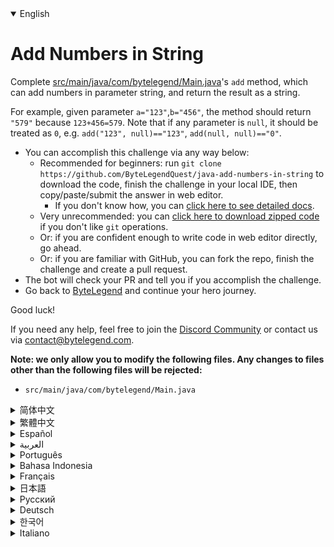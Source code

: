 <details open='true'>
<summary>English</summary>

# Add Numbers in String

Complete [src/main/java/com/bytelegend/Main.java](https://github.com/ByteLegendQuest/java-add-numbers-in-string/blob/main/src/main/java/com/bytelegend/Main.java)'s `add` method, which can add numbers in parameter string,
and return the result as a string.

For example, given parameter `a="123"`,`b="456"`, the method should return `"579"` because `123+456=579`.
Note that if any parameter is `null`, it should be treated as `0`, e.g. `add("123", null)=="123"`, `add(null, null)=="0"`.

- You can accomplish this challenge via any way below:
  - Recommended for beginners: run `git clone https://github.com/ByteLegendQuest/java-add-numbers-in-string` to download the code,
    finish the challenge in your local IDE, then copy/paste/submit the answer in web editor.
    - If you don't know how, you can [click here to see detailed docs](https://github.com/ByteLegendQuest/java-add-numbers-in-string/blob/main/docs/en/clone-and-import.md).
  - Very unrecommended: you can [click here to download zipped code](https://codeload.github.com/ByteLegendQuest/java-add-numbers-in-string/zip/refs/heads/main) if you don't like `git` operations.
  - Or: if you are confident enough to write code in web editor directly, go ahead.
  - Or: if you are familiar with GitHub, you can fork the repo, finish the challenge and create a pull request.
- The bot will check your PR and tell you if you accomplish the challenge.
- Go back to [ByteLegend](https://bytelegend.com) and continue your hero journey.

Good luck!

If you need any help, feel free to join the [Discord Community](https://discord.gg/35RreUUGWt) or contact us via [contact@bytelegend.com](mailto:contact@bytelegend.com).

**Note: we only allow you to modify the following files.
Any changes to files other than the following files will be rejected:**

- `src/main/java/com/bytelegend/Main.java`
</details>
<details>
<summary>简体中文</summary>

# 将字符串中的数字相加

实现[src/main/java/com/bytelegend/Main.java](https://github.com/ByteLegendQuest/java-add-numbers-in-string/blob/main/src/main/java/com/bytelegend/Main.java)中的`add`方法，使之能将参数字符串中的数字相加后返回。
例如，给定`a="123"`,`b="456"`，返回`"579"`，因为`123+456=579`
注意，若参数为`null`，则当作`0`处理，即`add("123", null)=="123"`, `add(null, null)=="0"`。

- 你可以使用以下任意一种方法完成挑战：
  - 初学者推荐：运行`git clone https://git.bytelegend.com/ByteLegendQuest/java-add-numbers-in-string`将代码下载到本地，在本地使用IDE调试完成后复制到网页编辑器里提交。
    - 如果你不知道怎么做，可以点击[这里查看详细文档](https://github.com/ByteLegendQuest/java-add-numbers-in-string/blob/main/docs/zh_hans/clone-and-import.md)。
  - 非常不推荐：如果你实在不喜欢`git`命令行操作，你可以[点击这里直接下载打包好的代码](https://ghcodeload.bytelegend.com/ByteLegendQuest/java-add-numbers-in-string/zip/refs/heads/main)。
  - 或者：如果你非常自信不需要下载代码到本地调试，可以使用网页编辑器直接提交。
  - 或者：如果你对GitHub非常熟悉，你可以fork仓库、完成挑战后，创建一个Pull Request。
- 机器人将会检查你的答案，告诉你你是否通过了挑战。
- 回到[字节传说](https://bytelegend.com)，然后继续你的英雄旅程。

祝你好运！

如果你需要任何帮助，欢迎加入官方玩家QQ群（在[首页](https://bytelegend.com)右下角的`联系 & 关于`菜单里可以找到入群方式）或者[Discord社区](https://discord.gg/35RreUUGWt)，或email至[contact@bytelegend.com](mailto:contact@bytelegend.com)。

**注意：我们只允许您修改以下文件，任何对其他文件的修改都会被拒绝：**

- `src/main/java/com/bytelegend/Main.java`
</details>
<details>
<summary>繁體中文</summary>

<h1>Add Numbers in String</h1>
<p>Complete <a href="https://github.com/ByteLegendQuest/java-add-numbers-in-string/blob/main/src/main/java/com/bytelegend/Main.java" target="_blank">src/main/java/com/bytelegend/Main.java</a>'s <code class="notranslate">add</code> method, which can add numbers in parameter string,
and return the result as a string.</p>
<p>For example, given parameter <code class="notranslate">a=&quot;123&quot;</code>,<code class="notranslate">b=&quot;456&quot;</code>, the method should return <code class="notranslate">&quot;579&quot;</code> because <code class="notranslate">123+456=579</code>.
Note that if any parameter is <code class="notranslate">null</code>, it should be treated as <code class="notranslate">0</code>, e.g. <code class="notranslate">add(&quot;123&quot;, null)==&quot;123&quot;</code>, <code class="notranslate">add(null, null)==&quot;0&quot;</code>.</p>
<ul>
<li>You can accomplish this challenge via any way below:
<ul>
<li>Recommended for beginners: run <code class="notranslate">git clone https://github.com/ByteLegendQuest/java-add-numbers-in-string</code> to download the code,
finish the challenge in your local IDE, then copy/paste/submit the answer in web editor.
<ul>
<li>If you don't know how, you can <a href="https://github.com/ByteLegendQuest/java-add-numbers-in-string/blob/main/docs/en/clone-and-import.md" target="_blank">click here to see detailed docs</a>.</li>
</ul>
</li>
<li>Very unrecommended: you can <a href="https://codeload.github.com/ByteLegendQuest/java-add-numbers-in-string/zip/refs/heads/main" target="_blank">click here to download zipped code</a> if you don't like <code class="notranslate">git</code> operations.</li>
<li>Or: if you are confident enough to write code in web editor directly, go ahead.</li>
<li>Or: if you are familiar with GitHub, you can fork the repo, finish the challenge and create a pull request.</li>
</ul>
</li>
<li>The bot will check your PR and tell you if you accomplish the challenge.</li>
<li>Go back to <a href="https://bytelegend.com" target="_blank">ByteLegend</a> and continue your hero journey.</li>
</ul>
<p>Good luck!</p>
<p>If you need any help, feel free to join the <a href="https://discord.gg/35RreUUGWt" target="_blank">Discord Community</a> or contact us via <a href="mailto:contact@bytelegend.com" target="_blank">contact@bytelegend.com</a>.</p>
<p><strong>Note: we only allow you to modify the following files.
Any changes to files other than the following files will be rejected:</strong></p>
<ul>
<li><code class="notranslate">src/main/java/com/bytelegend/Main.java</code></li>
</ul>
</details>
<details>
<summary>Español</summary>

<h1>Add Numbers in String</h1>
<p>Complete <a href="https://github.com/ByteLegendQuest/java-add-numbers-in-string/blob/main/src/main/java/com/bytelegend/Main.java" target="_blank">src/main/java/com/bytelegend/Main.java</a>'s <code class="notranslate">add</code> method, which can add numbers in parameter string,
and return the result as a string.</p>
<p>For example, given parameter <code class="notranslate">a=&quot;123&quot;</code>,<code class="notranslate">b=&quot;456&quot;</code>, the method should return <code class="notranslate">&quot;579&quot;</code> because <code class="notranslate">123+456=579</code>.
Note that if any parameter is <code class="notranslate">null</code>, it should be treated as <code class="notranslate">0</code>, e.g. <code class="notranslate">add(&quot;123&quot;, null)==&quot;123&quot;</code>, <code class="notranslate">add(null, null)==&quot;0&quot;</code>.</p>
<ul>
<li>You can accomplish this challenge via any way below:
<ul>
<li>Recommended for beginners: run <code class="notranslate">git clone https://github.com/ByteLegendQuest/java-add-numbers-in-string</code> to download the code,
finish the challenge in your local IDE, then copy/paste/submit the answer in web editor.
<ul>
<li>If you don't know how, you can <a href="https://github.com/ByteLegendQuest/java-add-numbers-in-string/blob/main/docs/en/clone-and-import.md" target="_blank">click here to see detailed docs</a>.</li>
</ul>
</li>
<li>Very unrecommended: you can <a href="https://codeload.github.com/ByteLegendQuest/java-add-numbers-in-string/zip/refs/heads/main" target="_blank">click here to download zipped code</a> if you don't like <code class="notranslate">git</code> operations.</li>
<li>Or: if you are confident enough to write code in web editor directly, go ahead.</li>
<li>Or: if you are familiar with GitHub, you can fork the repo, finish the challenge and create a pull request.</li>
</ul>
</li>
<li>The bot will check your PR and tell you if you accomplish the challenge.</li>
<li>Go back to <a href="https://bytelegend.com" target="_blank">ByteLegend</a> and continue your hero journey.</li>
</ul>
<p>Good luck!</p>
<p>If you need any help, feel free to join the <a href="https://discord.gg/35RreUUGWt" target="_blank">Discord Community</a> or contact us via <a href="mailto:contact@bytelegend.com" target="_blank">contact@bytelegend.com</a>.</p>
<p><strong>Note: we only allow you to modify the following files.
Any changes to files other than the following files will be rejected:</strong></p>
<ul>
<li><code class="notranslate">src/main/java/com/bytelegend/Main.java</code></li>
</ul>
</details>
<details>
<summary>العربية</summary>

<h1>Add Numbers in String</h1>
<p>Complete <a href="https://github.com/ByteLegendQuest/java-add-numbers-in-string/blob/main/src/main/java/com/bytelegend/Main.java" target="_blank">src/main/java/com/bytelegend/Main.java</a>'s <code class="notranslate">add</code> method, which can add numbers in parameter string,
and return the result as a string.</p>
<p>For example, given parameter <code class="notranslate">a=&quot;123&quot;</code>,<code class="notranslate">b=&quot;456&quot;</code>, the method should return <code class="notranslate">&quot;579&quot;</code> because <code class="notranslate">123+456=579</code>.
Note that if any parameter is <code class="notranslate">null</code>, it should be treated as <code class="notranslate">0</code>, e.g. <code class="notranslate">add(&quot;123&quot;, null)==&quot;123&quot;</code>, <code class="notranslate">add(null, null)==&quot;0&quot;</code>.</p>
<ul>
<li>You can accomplish this challenge via any way below:
<ul>
<li>Recommended for beginners: run <code class="notranslate">git clone https://github.com/ByteLegendQuest/java-add-numbers-in-string</code> to download the code,
finish the challenge in your local IDE, then copy/paste/submit the answer in web editor.
<ul>
<li>If you don't know how, you can <a href="https://github.com/ByteLegendQuest/java-add-numbers-in-string/blob/main/docs/en/clone-and-import.md" target="_blank">click here to see detailed docs</a>.</li>
</ul>
</li>
<li>Very unrecommended: you can <a href="https://codeload.github.com/ByteLegendQuest/java-add-numbers-in-string/zip/refs/heads/main" target="_blank">click here to download zipped code</a> if you don't like <code class="notranslate">git</code> operations.</li>
<li>Or: if you are confident enough to write code in web editor directly, go ahead.</li>
<li>Or: if you are familiar with GitHub, you can fork the repo, finish the challenge and create a pull request.</li>
</ul>
</li>
<li>The bot will check your PR and tell you if you accomplish the challenge.</li>
<li>Go back to <a href="https://bytelegend.com" target="_blank">ByteLegend</a> and continue your hero journey.</li>
</ul>
<p>Good luck!</p>
<p>If you need any help, feel free to join the <a href="https://discord.gg/35RreUUGWt" target="_blank">Discord Community</a> or contact us via <a href="mailto:contact@bytelegend.com" target="_blank">contact@bytelegend.com</a>.</p>
<p><strong>Note: we only allow you to modify the following files.
Any changes to files other than the following files will be rejected:</strong></p>
<ul>
<li><code class="notranslate">src/main/java/com/bytelegend/Main.java</code></li>
</ul>
</details>
<details>
<summary>Português</summary>

<h1>Add Numbers in String</h1>
<p>Complete <a href="https://github.com/ByteLegendQuest/java-add-numbers-in-string/blob/main/src/main/java/com/bytelegend/Main.java" target="_blank">src/main/java/com/bytelegend/Main.java</a>'s <code class="notranslate">add</code> method, which can add numbers in parameter string,
and return the result as a string.</p>
<p>For example, given parameter <code class="notranslate">a=&quot;123&quot;</code>,<code class="notranslate">b=&quot;456&quot;</code>, the method should return <code class="notranslate">&quot;579&quot;</code> because <code class="notranslate">123+456=579</code>.
Note that if any parameter is <code class="notranslate">null</code>, it should be treated as <code class="notranslate">0</code>, e.g. <code class="notranslate">add(&quot;123&quot;, null)==&quot;123&quot;</code>, <code class="notranslate">add(null, null)==&quot;0&quot;</code>.</p>
<ul>
<li>You can accomplish this challenge via any way below:
<ul>
<li>Recommended for beginners: run <code class="notranslate">git clone https://github.com/ByteLegendQuest/java-add-numbers-in-string</code> to download the code,
finish the challenge in your local IDE, then copy/paste/submit the answer in web editor.
<ul>
<li>If you don't know how, you can <a href="https://github.com/ByteLegendQuest/java-add-numbers-in-string/blob/main/docs/en/clone-and-import.md" target="_blank">click here to see detailed docs</a>.</li>
</ul>
</li>
<li>Very unrecommended: you can <a href="https://codeload.github.com/ByteLegendQuest/java-add-numbers-in-string/zip/refs/heads/main" target="_blank">click here to download zipped code</a> if you don't like <code class="notranslate">git</code> operations.</li>
<li>Or: if you are confident enough to write code in web editor directly, go ahead.</li>
<li>Or: if you are familiar with GitHub, you can fork the repo, finish the challenge and create a pull request.</li>
</ul>
</li>
<li>The bot will check your PR and tell you if you accomplish the challenge.</li>
<li>Go back to <a href="https://bytelegend.com" target="_blank">ByteLegend</a> and continue your hero journey.</li>
</ul>
<p>Good luck!</p>
<p>If you need any help, feel free to join the <a href="https://discord.gg/35RreUUGWt" target="_blank">Discord Community</a> or contact us via <a href="mailto:contact@bytelegend.com" target="_blank">contact@bytelegend.com</a>.</p>
<p><strong>Note: we only allow you to modify the following files.
Any changes to files other than the following files will be rejected:</strong></p>
<ul>
<li><code class="notranslate">src/main/java/com/bytelegend/Main.java</code></li>
</ul>
</details>
<details>
<summary>Bahasa Indonesia</summary>

<h1>Add Numbers in String</h1>
<p>Complete <a href="https://github.com/ByteLegendQuest/java-add-numbers-in-string/blob/main/src/main/java/com/bytelegend/Main.java" target="_blank">src/main/java/com/bytelegend/Main.java</a>'s <code class="notranslate">add</code> method, which can add numbers in parameter string,
and return the result as a string.</p>
<p>For example, given parameter <code class="notranslate">a=&quot;123&quot;</code>,<code class="notranslate">b=&quot;456&quot;</code>, the method should return <code class="notranslate">&quot;579&quot;</code> because <code class="notranslate">123+456=579</code>.
Note that if any parameter is <code class="notranslate">null</code>, it should be treated as <code class="notranslate">0</code>, e.g. <code class="notranslate">add(&quot;123&quot;, null)==&quot;123&quot;</code>, <code class="notranslate">add(null, null)==&quot;0&quot;</code>.</p>
<ul>
<li>You can accomplish this challenge via any way below:
<ul>
<li>Recommended for beginners: run <code class="notranslate">git clone https://github.com/ByteLegendQuest/java-add-numbers-in-string</code> to download the code,
finish the challenge in your local IDE, then copy/paste/submit the answer in web editor.
<ul>
<li>If you don't know how, you can <a href="https://github.com/ByteLegendQuest/java-add-numbers-in-string/blob/main/docs/en/clone-and-import.md" target="_blank">click here to see detailed docs</a>.</li>
</ul>
</li>
<li>Very unrecommended: you can <a href="https://codeload.github.com/ByteLegendQuest/java-add-numbers-in-string/zip/refs/heads/main" target="_blank">click here to download zipped code</a> if you don't like <code class="notranslate">git</code> operations.</li>
<li>Or: if you are confident enough to write code in web editor directly, go ahead.</li>
<li>Or: if you are familiar with GitHub, you can fork the repo, finish the challenge and create a pull request.</li>
</ul>
</li>
<li>The bot will check your PR and tell you if you accomplish the challenge.</li>
<li>Go back to <a href="https://bytelegend.com" target="_blank">ByteLegend</a> and continue your hero journey.</li>
</ul>
<p>Good luck!</p>
<p>If you need any help, feel free to join the <a href="https://discord.gg/35RreUUGWt" target="_blank">Discord Community</a> or contact us via <a href="mailto:contact@bytelegend.com" target="_blank">contact@bytelegend.com</a>.</p>
<p><strong>Note: we only allow you to modify the following files.
Any changes to files other than the following files will be rejected:</strong></p>
<ul>
<li><code class="notranslate">src/main/java/com/bytelegend/Main.java</code></li>
</ul>
</details>
<details>
<summary>Français</summary>

<h1>Add Numbers in String</h1>
<p>Complete <a href="https://github.com/ByteLegendQuest/java-add-numbers-in-string/blob/main/src/main/java/com/bytelegend/Main.java" target="_blank">src/main/java/com/bytelegend/Main.java</a>'s <code class="notranslate">add</code> method, which can add numbers in parameter string,
and return the result as a string.</p>
<p>For example, given parameter <code class="notranslate">a=&quot;123&quot;</code>,<code class="notranslate">b=&quot;456&quot;</code>, the method should return <code class="notranslate">&quot;579&quot;</code> because <code class="notranslate">123+456=579</code>.
Note that if any parameter is <code class="notranslate">null</code>, it should be treated as <code class="notranslate">0</code>, e.g. <code class="notranslate">add(&quot;123&quot;, null)==&quot;123&quot;</code>, <code class="notranslate">add(null, null)==&quot;0&quot;</code>.</p>
<ul>
<li>You can accomplish this challenge via any way below:
<ul>
<li>Recommended for beginners: run <code class="notranslate">git clone https://github.com/ByteLegendQuest/java-add-numbers-in-string</code> to download the code,
finish the challenge in your local IDE, then copy/paste/submit the answer in web editor.
<ul>
<li>If you don't know how, you can <a href="https://github.com/ByteLegendQuest/java-add-numbers-in-string/blob/main/docs/en/clone-and-import.md" target="_blank">click here to see detailed docs</a>.</li>
</ul>
</li>
<li>Very unrecommended: you can <a href="https://codeload.github.com/ByteLegendQuest/java-add-numbers-in-string/zip/refs/heads/main" target="_blank">click here to download zipped code</a> if you don't like <code class="notranslate">git</code> operations.</li>
<li>Or: if you are confident enough to write code in web editor directly, go ahead.</li>
<li>Or: if you are familiar with GitHub, you can fork the repo, finish the challenge and create a pull request.</li>
</ul>
</li>
<li>The bot will check your PR and tell you if you accomplish the challenge.</li>
<li>Go back to <a href="https://bytelegend.com" target="_blank">ByteLegend</a> and continue your hero journey.</li>
</ul>
<p>Good luck!</p>
<p>If you need any help, feel free to join the <a href="https://discord.gg/35RreUUGWt" target="_blank">Discord Community</a> or contact us via <a href="mailto:contact@bytelegend.com" target="_blank">contact@bytelegend.com</a>.</p>
<p><strong>Note: we only allow you to modify the following files.
Any changes to files other than the following files will be rejected:</strong></p>
<ul>
<li><code class="notranslate">src/main/java/com/bytelegend/Main.java</code></li>
</ul>
</details>
<details>
<summary>日本語</summary>

<h1>Add Numbers in String</h1>
<p>Complete <a href="https://github.com/ByteLegendQuest/java-add-numbers-in-string/blob/main/src/main/java/com/bytelegend/Main.java" target="_blank">src/main/java/com/bytelegend/Main.java</a>'s <code class="notranslate">add</code> method, which can add numbers in parameter string,
and return the result as a string.</p>
<p>For example, given parameter <code class="notranslate">a=&quot;123&quot;</code>,<code class="notranslate">b=&quot;456&quot;</code>, the method should return <code class="notranslate">&quot;579&quot;</code> because <code class="notranslate">123+456=579</code>.
Note that if any parameter is <code class="notranslate">null</code>, it should be treated as <code class="notranslate">0</code>, e.g. <code class="notranslate">add(&quot;123&quot;, null)==&quot;123&quot;</code>, <code class="notranslate">add(null, null)==&quot;0&quot;</code>.</p>
<ul>
<li>You can accomplish this challenge via any way below:
<ul>
<li>Recommended for beginners: run <code class="notranslate">git clone https://github.com/ByteLegendQuest/java-add-numbers-in-string</code> to download the code,
finish the challenge in your local IDE, then copy/paste/submit the answer in web editor.
<ul>
<li>If you don't know how, you can <a href="https://github.com/ByteLegendQuest/java-add-numbers-in-string/blob/main/docs/en/clone-and-import.md" target="_blank">click here to see detailed docs</a>.</li>
</ul>
</li>
<li>Very unrecommended: you can <a href="https://codeload.github.com/ByteLegendQuest/java-add-numbers-in-string/zip/refs/heads/main" target="_blank">click here to download zipped code</a> if you don't like <code class="notranslate">git</code> operations.</li>
<li>Or: if you are confident enough to write code in web editor directly, go ahead.</li>
<li>Or: if you are familiar with GitHub, you can fork the repo, finish the challenge and create a pull request.</li>
</ul>
</li>
<li>The bot will check your PR and tell you if you accomplish the challenge.</li>
<li>Go back to <a href="https://bytelegend.com" target="_blank">ByteLegend</a> and continue your hero journey.</li>
</ul>
<p>Good luck!</p>
<p>If you need any help, feel free to join the <a href="https://discord.gg/35RreUUGWt" target="_blank">Discord Community</a> or contact us via <a href="mailto:contact@bytelegend.com" target="_blank">contact@bytelegend.com</a>.</p>
<p><strong>Note: we only allow you to modify the following files.
Any changes to files other than the following files will be rejected:</strong></p>
<ul>
<li><code class="notranslate">src/main/java/com/bytelegend/Main.java</code></li>
</ul>
</details>
<details>
<summary>Русский</summary>

<h1>Add Numbers in String</h1>
<p>Complete <a href="https://github.com/ByteLegendQuest/java-add-numbers-in-string/blob/main/src/main/java/com/bytelegend/Main.java" target="_blank">src/main/java/com/bytelegend/Main.java</a>'s <code class="notranslate">add</code> method, which can add numbers in parameter string,
and return the result as a string.</p>
<p>For example, given parameter <code class="notranslate">a=&quot;123&quot;</code>,<code class="notranslate">b=&quot;456&quot;</code>, the method should return <code class="notranslate">&quot;579&quot;</code> because <code class="notranslate">123+456=579</code>.
Note that if any parameter is <code class="notranslate">null</code>, it should be treated as <code class="notranslate">0</code>, e.g. <code class="notranslate">add(&quot;123&quot;, null)==&quot;123&quot;</code>, <code class="notranslate">add(null, null)==&quot;0&quot;</code>.</p>
<ul>
<li>You can accomplish this challenge via any way below:
<ul>
<li>Recommended for beginners: run <code class="notranslate">git clone https://github.com/ByteLegendQuest/java-add-numbers-in-string</code> to download the code,
finish the challenge in your local IDE, then copy/paste/submit the answer in web editor.
<ul>
<li>If you don't know how, you can <a href="https://github.com/ByteLegendQuest/java-add-numbers-in-string/blob/main/docs/en/clone-and-import.md" target="_blank">click here to see detailed docs</a>.</li>
</ul>
</li>
<li>Very unrecommended: you can <a href="https://codeload.github.com/ByteLegendQuest/java-add-numbers-in-string/zip/refs/heads/main" target="_blank">click here to download zipped code</a> if you don't like <code class="notranslate">git</code> operations.</li>
<li>Or: if you are confident enough to write code in web editor directly, go ahead.</li>
<li>Or: if you are familiar with GitHub, you can fork the repo, finish the challenge and create a pull request.</li>
</ul>
</li>
<li>The bot will check your PR and tell you if you accomplish the challenge.</li>
<li>Go back to <a href="https://bytelegend.com" target="_blank">ByteLegend</a> and continue your hero journey.</li>
</ul>
<p>Good luck!</p>
<p>If you need any help, feel free to join the <a href="https://discord.gg/35RreUUGWt" target="_blank">Discord Community</a> or contact us via <a href="mailto:contact@bytelegend.com" target="_blank">contact@bytelegend.com</a>.</p>
<p><strong>Note: we only allow you to modify the following files.
Any changes to files other than the following files will be rejected:</strong></p>
<ul>
<li><code class="notranslate">src/main/java/com/bytelegend/Main.java</code></li>
</ul>
</details>
<details>
<summary>Deutsch</summary>

<h1>Add Numbers in String</h1>
<p>Complete <a href="https://github.com/ByteLegendQuest/java-add-numbers-in-string/blob/main/src/main/java/com/bytelegend/Main.java" target="_blank">src/main/java/com/bytelegend/Main.java</a>'s <code class="notranslate">add</code> method, which can add numbers in parameter string,
and return the result as a string.</p>
<p>For example, given parameter <code class="notranslate">a=&quot;123&quot;</code>,<code class="notranslate">b=&quot;456&quot;</code>, the method should return <code class="notranslate">&quot;579&quot;</code> because <code class="notranslate">123+456=579</code>.
Note that if any parameter is <code class="notranslate">null</code>, it should be treated as <code class="notranslate">0</code>, e.g. <code class="notranslate">add(&quot;123&quot;, null)==&quot;123&quot;</code>, <code class="notranslate">add(null, null)==&quot;0&quot;</code>.</p>
<ul>
<li>You can accomplish this challenge via any way below:
<ul>
<li>Recommended for beginners: run <code class="notranslate">git clone https://github.com/ByteLegendQuest/java-add-numbers-in-string</code> to download the code,
finish the challenge in your local IDE, then copy/paste/submit the answer in web editor.
<ul>
<li>If you don't know how, you can <a href="https://github.com/ByteLegendQuest/java-add-numbers-in-string/blob/main/docs/en/clone-and-import.md" target="_blank">click here to see detailed docs</a>.</li>
</ul>
</li>
<li>Very unrecommended: you can <a href="https://codeload.github.com/ByteLegendQuest/java-add-numbers-in-string/zip/refs/heads/main" target="_blank">click here to download zipped code</a> if you don't like <code class="notranslate">git</code> operations.</li>
<li>Or: if you are confident enough to write code in web editor directly, go ahead.</li>
<li>Or: if you are familiar with GitHub, you can fork the repo, finish the challenge and create a pull request.</li>
</ul>
</li>
<li>The bot will check your PR and tell you if you accomplish the challenge.</li>
<li>Go back to <a href="https://bytelegend.com" target="_blank">ByteLegend</a> and continue your hero journey.</li>
</ul>
<p>Good luck!</p>
<p>If you need any help, feel free to join the <a href="https://discord.gg/35RreUUGWt" target="_blank">Discord Community</a> or contact us via <a href="mailto:contact@bytelegend.com" target="_blank">contact@bytelegend.com</a>.</p>
<p><strong>Note: we only allow you to modify the following files.
Any changes to files other than the following files will be rejected:</strong></p>
<ul>
<li><code class="notranslate">src/main/java/com/bytelegend/Main.java</code></li>
</ul>
</details>
<details>
<summary>한국어</summary>

<h1>Add Numbers in String</h1>
<p>Complete <a href="https://github.com/ByteLegendQuest/java-add-numbers-in-string/blob/main/src/main/java/com/bytelegend/Main.java" target="_blank">src/main/java/com/bytelegend/Main.java</a>'s <code class="notranslate">add</code> method, which can add numbers in parameter string,
and return the result as a string.</p>
<p>For example, given parameter <code class="notranslate">a=&quot;123&quot;</code>,<code class="notranslate">b=&quot;456&quot;</code>, the method should return <code class="notranslate">&quot;579&quot;</code> because <code class="notranslate">123+456=579</code>.
Note that if any parameter is <code class="notranslate">null</code>, it should be treated as <code class="notranslate">0</code>, e.g. <code class="notranslate">add(&quot;123&quot;, null)==&quot;123&quot;</code>, <code class="notranslate">add(null, null)==&quot;0&quot;</code>.</p>
<ul>
<li>You can accomplish this challenge via any way below:
<ul>
<li>Recommended for beginners: run <code class="notranslate">git clone https://github.com/ByteLegendQuest/java-add-numbers-in-string</code> to download the code,
finish the challenge in your local IDE, then copy/paste/submit the answer in web editor.
<ul>
<li>If you don't know how, you can <a href="https://github.com/ByteLegendQuest/java-add-numbers-in-string/blob/main/docs/en/clone-and-import.md" target="_blank">click here to see detailed docs</a>.</li>
</ul>
</li>
<li>Very unrecommended: you can <a href="https://codeload.github.com/ByteLegendQuest/java-add-numbers-in-string/zip/refs/heads/main" target="_blank">click here to download zipped code</a> if you don't like <code class="notranslate">git</code> operations.</li>
<li>Or: if you are confident enough to write code in web editor directly, go ahead.</li>
<li>Or: if you are familiar with GitHub, you can fork the repo, finish the challenge and create a pull request.</li>
</ul>
</li>
<li>The bot will check your PR and tell you if you accomplish the challenge.</li>
<li>Go back to <a href="https://bytelegend.com" target="_blank">ByteLegend</a> and continue your hero journey.</li>
</ul>
<p>Good luck!</p>
<p>If you need any help, feel free to join the <a href="https://discord.gg/35RreUUGWt" target="_blank">Discord Community</a> or contact us via <a href="mailto:contact@bytelegend.com" target="_blank">contact@bytelegend.com</a>.</p>
<p><strong>Note: we only allow you to modify the following files.
Any changes to files other than the following files will be rejected:</strong></p>
<ul>
<li><code class="notranslate">src/main/java/com/bytelegend/Main.java</code></li>
</ul>
</details>
<details>
<summary>Italiano</summary>

<h1>Add Numbers in String</h1>
<p>Complete <a href="https://github.com/ByteLegendQuest/java-add-numbers-in-string/blob/main/src/main/java/com/bytelegend/Main.java" target="_blank">src/main/java/com/bytelegend/Main.java</a>'s <code class="notranslate">add</code> method, which can add numbers in parameter string,
and return the result as a string.</p>
<p>For example, given parameter <code class="notranslate">a=&quot;123&quot;</code>,<code class="notranslate">b=&quot;456&quot;</code>, the method should return <code class="notranslate">&quot;579&quot;</code> because <code class="notranslate">123+456=579</code>.
Note that if any parameter is <code class="notranslate">null</code>, it should be treated as <code class="notranslate">0</code>, e.g. <code class="notranslate">add(&quot;123&quot;, null)==&quot;123&quot;</code>, <code class="notranslate">add(null, null)==&quot;0&quot;</code>.</p>
<ul>
<li>You can accomplish this challenge via any way below:
<ul>
<li>Recommended for beginners: run <code class="notranslate">git clone https://github.com/ByteLegendQuest/java-add-numbers-in-string</code> to download the code,
finish the challenge in your local IDE, then copy/paste/submit the answer in web editor.
<ul>
<li>If you don't know how, you can <a href="https://github.com/ByteLegendQuest/java-add-numbers-in-string/blob/main/docs/en/clone-and-import.md" target="_blank">click here to see detailed docs</a>.</li>
</ul>
</li>
<li>Very unrecommended: you can <a href="https://codeload.github.com/ByteLegendQuest/java-add-numbers-in-string/zip/refs/heads/main" target="_blank">click here to download zipped code</a> if you don't like <code class="notranslate">git</code> operations.</li>
<li>Or: if you are confident enough to write code in web editor directly, go ahead.</li>
<li>Or: if you are familiar with GitHub, you can fork the repo, finish the challenge and create a pull request.</li>
</ul>
</li>
<li>The bot will check your PR and tell you if you accomplish the challenge.</li>
<li>Go back to <a href="https://bytelegend.com" target="_blank">ByteLegend</a> and continue your hero journey.</li>
</ul>
<p>Good luck!</p>
<p>If you need any help, feel free to join the <a href="https://discord.gg/35RreUUGWt" target="_blank">Discord Community</a> or contact us via <a href="mailto:contact@bytelegend.com" target="_blank">contact@bytelegend.com</a>.</p>
<p><strong>Note: we only allow you to modify the following files.
Any changes to files other than the following files will be rejected:</strong></p>
<ul>
<li><code class="notranslate">src/main/java/com/bytelegend/Main.java</code></li>
</ul>
</details>